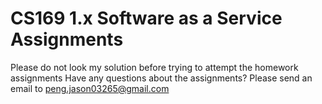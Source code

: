 CS169 1.x Software as a Service Assignments
==============================================================================================
Please do not look my solution before trying to attempt the homework assignments
Have any questions about the assignments? Please send an email to peng.jason03265@gmail.com
